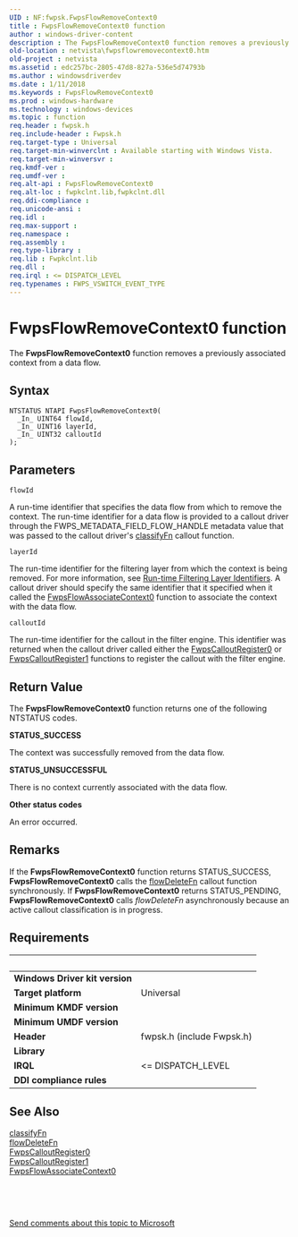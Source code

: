 ```yaml
---
UID : NF:fwpsk.FwpsFlowRemoveContext0
title : FwpsFlowRemoveContext0 function
author : windows-driver-content
description : The FwpsFlowRemoveContext0 function removes a previously associated context from a data flow.Note  FwpsFlowRemoveContext0 is a specific version of FwpsFlowRemoveContext.
old-location : netvista\fwpsflowremovecontext0.htm
old-project : netvista
ms.assetid : edc257bc-2805-47d8-827a-536e5d74793b
ms.author : windowsdriverdev
ms.date : 1/11/2018
ms.keywords : FwpsFlowRemoveContext0
ms.prod : windows-hardware
ms.technology : windows-devices
ms.topic : function
req.header : fwpsk.h
req.include-header : Fwpsk.h
req.target-type : Universal
req.target-min-winverclnt : Available starting with Windows Vista.
req.target-min-winversvr : 
req.kmdf-ver : 
req.umdf-ver : 
req.alt-api : FwpsFlowRemoveContext0
req.alt-loc : fwpkclnt.lib,fwpkclnt.dll
req.ddi-compliance : 
req.unicode-ansi : 
req.idl : 
req.max-support : 
req.namespace : 
req.assembly : 
req.type-library : 
req.lib : Fwpkclnt.lib
req.dll : 
req.irql : <= DISPATCH_LEVEL
req.typenames : FWPS_VSWITCH_EVENT_TYPE
---
```



# FwpsFlowRemoveContext0 function
The 
  <b>FwpsFlowRemoveContext0</b> function removes a previously associated context from a data flow.

## Syntax

````
NTSTATUS NTAPI FwpsFlowRemoveContext0(
  _In_ UINT64 flowId,
  _In_ UINT16 layerId,
  _In_ UINT32 calloutId
);
````

## Parameters

`flowId`

A run-time identifier that specifies the data flow from which to remove the context. The run-time
     identifier for a data flow is provided to a callout driver through the FWPS_METADATA_FIELD_FLOW_HANDLE
     metadata value that was passed to the callout driver's 
     <a href="..\fwpsk\nc-fwpsk-fwps_callout_classify_fn0.md">classifyFn</a> callout function.

`layerId`

The run-time identifier for the filtering layer from which the context is being removed. For more
     information, see 
     <a href="https://msdn.microsoft.com/en-us/library/windows/desktop/aa366492">Run-time Filtering Layer
     Identifiers</a>. A callout driver should specify the same identifier that it specified when it called
     the 
     <a href="..\fwpsk\nf-fwpsk-fwpsflowassociatecontext0.md">FwpsFlowAssociateContext0</a> function to associate the context with the data flow.

`calloutId`

The run-time identifier for the callout in the filter engine. This identifier was returned when
     the callout driver called either the 
     <a href="..\fwpsk\nf-fwpsk-fwpscalloutregister0.md">FwpsCalloutRegister0</a> or 
     <a href="..\fwpsk\nf-fwpsk-fwpscalloutregister1.md">FwpsCalloutRegister1</a> functions to
     register the callout with the filter engine.


## Return Value

The 
     <b>FwpsFlowRemoveContext0</b> function returns one of the following NTSTATUS codes.
<dl>
<dt><b>STATUS_SUCCESS</b></dt>
</dl>The context was successfully removed from the data flow.
<dl>
<dt><b>STATUS_UNSUCCESSFUL</b></dt>
</dl>There is no context currently associated with the data flow.
<dl>
<dt><b>Other status codes</b></dt>
</dl>An error occurred.

## Remarks

If the 
    <b>FwpsFlowRemoveContext0</b> function returns STATUS_SUCCESS, 
    <b>FwpsFlowRemoveContext0</b> calls the 
    <a href="..\fwpsk\nc-fwpsk-fwps_callout_flow_delete_notify_fn0.md">flowDeleteFn</a> callout function
    synchronously. If 
    <b>FwpsFlowRemoveContext0</b> returns STATUS_PENDING, 
    <b>FwpsFlowRemoveContext0</b> calls 
    <i>flowDeleteFn</i> asynchronously because an active callout classification is in progress.

## Requirements
| &nbsp; | &nbsp; |
| ---- |:---- |
| **Windows Driver kit version** |  |
| **Target platform** | Universal |
| **Minimum KMDF version** |  |
| **Minimum UMDF version** |  |
| **Header** | fwpsk.h (include Fwpsk.h) |
| **Library** |  |
| **IRQL** | <= DISPATCH_LEVEL |
| **DDI compliance rules** |  |

## See Also

<dl>
<dt>
<a href="..\fwpsk\nc-fwpsk-fwps_callout_classify_fn0.md">classifyFn</a>
</dt>
<dt>
<a href="..\fwpsk\nc-fwpsk-fwps_callout_flow_delete_notify_fn0.md">flowDeleteFn</a>
</dt>
<dt>
<a href="..\fwpsk\nf-fwpsk-fwpscalloutregister0.md">FwpsCalloutRegister0</a>
</dt>
<dt>
<a href="..\fwpsk\nf-fwpsk-fwpscalloutregister1.md">FwpsCalloutRegister1</a>
</dt>
<dt>
<a href="..\fwpsk\nf-fwpsk-fwpsflowassociatecontext0.md">FwpsFlowAssociateContext0</a>
</dt>
</dl>
 

 

<a href="mailto:wsddocfb@microsoft.com?subject=Documentation%20feedback [netvista\netvista]:%20FwpsFlowRemoveContext0 function%20 RELEASE:%20(1/11/2018)&amp;body=%0A%0APRIVACY STATEMENT%0A%0AWe use your feedback to improve the documentation. We don't use your email address for any other purpose, and we'll remove your email address from our system after the issue that you're reporting is fixed. While we're working to fix this issue, we might send you an email message to ask for more info. Later, we might also send you an email message to let you know that we've addressed your feedback.%0A%0AFor more info about Microsoft's privacy policy, see http://privacy.microsoft.com/en-us/default.aspx." title="Send comments about this topic to Microsoft">Send comments about this topic to Microsoft</a>